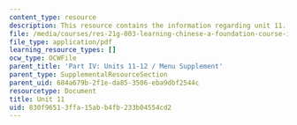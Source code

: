 ```yaml
---
content_type: resource
description: This resource contains the information regarding unit 11.
file: /media/courses/res-21g-003-learning-chinese-a-foundation-course-in-mandarin-spring-2011/830f96513ffa15abb4fb233b04554cd2_MITRES_21G_003S11_unit11.pdf
file_type: application/pdf
learning_resource_types: []
ocw_type: OCWFile
parent_title: 'Part IV: Units 11-12 / Menu Supplement'
parent_type: SupplementalResourceSection
parent_uid: 684a679b-2f1e-da85-3506-eba9dbf2544c
resourcetype: Document
title: Unit 11
uid: 830f9651-3ffa-15ab-b4fb-233b04554cd2
---
```

